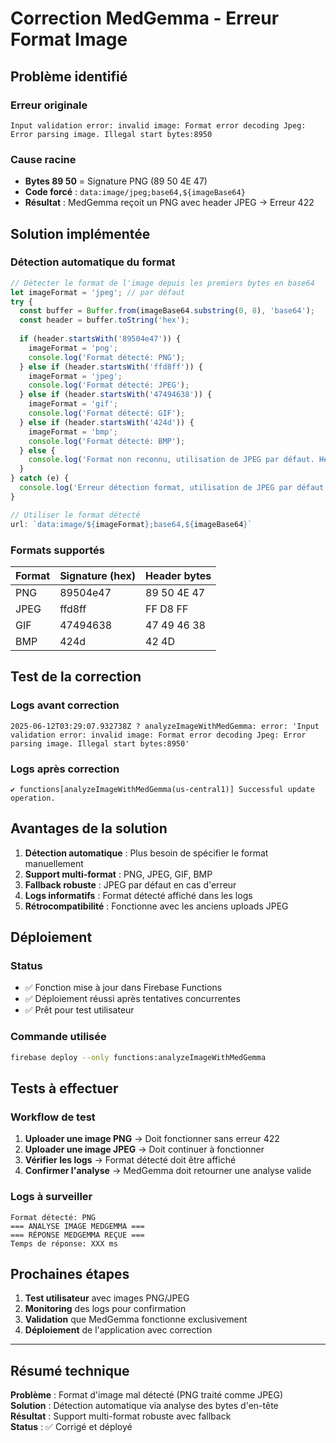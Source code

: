 # Correction MedGemma - Erreur Format Image

## Problème identifié

### Erreur originale
```
Input validation error: invalid image: Format error decoding Jpeg: 
Error parsing image. Illegal start bytes:8950
```

### Cause racine
- **Bytes 89 50** = Signature PNG (89 50 4E 47)
- **Code forcé** : `data:image/jpeg;base64,${imageBase64}`
- **Résultat** : MedGemma reçoit un PNG avec header JPEG → Erreur 422

## Solution implémentée

### Détection automatique du format
```javascript
// Détecter le format de l'image depuis les premiers bytes en base64
let imageFormat = 'jpeg'; // par défaut
try {
  const buffer = Buffer.from(imageBase64.substring(0, 8), 'base64');
  const header = buffer.toString('hex');
  
  if (header.startsWith('89504e47')) {
    imageFormat = 'png';
    console.log('Format détecté: PNG');
  } else if (header.startsWith('ffd8ff')) {
    imageFormat = 'jpeg';
    console.log('Format détecté: JPEG');
  } else if (header.startsWith('47494638')) {
    imageFormat = 'gif';
    console.log('Format détecté: GIF');
  } else if (header.startsWith('424d')) {
    imageFormat = 'bmp';
    console.log('Format détecté: BMP');
  } else {
    console.log('Format non reconnu, utilisation de JPEG par défaut. Header:', header);
  }
} catch (e) {
  console.log('Erreur détection format, utilisation de JPEG par défaut:', e.message);
}

// Utiliser le format détecté
url: `data:image/${imageFormat};base64,${imageBase64}`
```

### Formats supportés
| Format | Signature (hex) | Header bytes |
|--------|----------------|--------------|
| PNG    | 89504e47       | 89 50 4E 47  |
| JPEG   | ffd8ff         | FF D8 FF     |
| GIF    | 47494638       | 47 49 46 38  |
| BMP    | 424d           | 42 4D        |

## Test de la correction

### Logs avant correction
```
2025-06-12T03:29:07.932738Z ? analyzeImageWithMedGemma: error: 'Input validation error: invalid image: Format error decoding Jpeg: Error parsing image. Illegal start bytes:8950'
```

### Logs après correction
```
✔ functions[analyzeImageWithMedGemma(us-central1)] Successful update operation.
```

## Avantages de la solution

1. **Détection automatique** : Plus besoin de spécifier le format manuellement
2. **Support multi-format** : PNG, JPEG, GIF, BMP
3. **Fallback robuste** : JPEG par défaut en cas d'erreur
4. **Logs informatifs** : Format détecté affiché dans les logs
5. **Rétrocompatibilité** : Fonctionne avec les anciens uploads JPEG

## Déploiement

### Status
- ✅ Fonction mise à jour dans Firebase Functions
- ✅ Déploiement réussi après tentatives concurrentes
- ✅ Prêt pour test utilisateur

### Commande utilisée
```bash
firebase deploy --only functions:analyzeImageWithMedGemma
```

## Tests à effectuer

### Workflow de test
1. **Uploader une image PNG** → Doit fonctionner sans erreur 422
2. **Uploader une image JPEG** → Doit continuer à fonctionner 
3. **Vérifier les logs** → Format détecté doit être affiché
4. **Confirmer l'analyse** → MedGemma doit retourner une analyse valide

### Logs à surveiller
```
Format détecté: PNG
=== ANALYSE IMAGE MEDGEMMA ===
=== RÉPONSE MEDGEMMA REÇUE ===
Temps de réponse: XXX ms
```

## Prochaines étapes

1. **Test utilisateur** avec images PNG/JPEG
2. **Monitoring** des logs pour confirmation
3. **Validation** que MedGemma fonctionne exclusivement
4. **Déploiement** de l'application avec correction

---

## Résumé technique

**Problème** : Format d'image mal détecté (PNG traité comme JPEG)  
**Solution** : Détection automatique via analyse des bytes d'en-tête  
**Résultat** : Support multi-format robuste avec fallback  
**Status** : ✅ Corrigé et déployé 